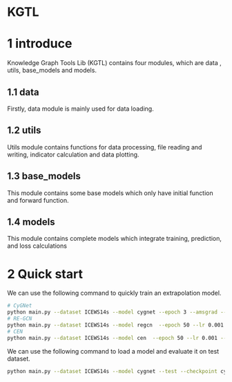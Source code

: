 # KGTL

# 1 introduce

Knowledge Graph Tools Lib (KGTL) contains four modules, which are data , utils, base_models and models.

## 1.1 data

Firstly, data module is mainly used for data loading.

## 1.2 utils 
Utils module contains functions for data processing, file reading and writing, indicator calculation and data plotting.

## 1.3 base_models
This module contains some base models which only have initial function and forward function.

## 1.4 models 
This module contains complete models which integrate training, prediction, and loss calculations

# 2 Quick start

We can use the following command to quickly train an extrapolation model.

```sh
# CyGNet
python main.py --dataset ICEWS14s --model cygnet --epoch 3 --amsgrad --lr 0.001 --early-stop 3
# RE-GCN
python main.py --dataset ICEWS14s --model regcn  --epoch 50 --lr 0.001 --weight-decay 1e-5 --early-stop 3
# CEN
python main.py --dataset ICEWS14s --model cen  --epoch 50 --lr 0.001 --weight-decay 1e-5 --early-stop 3
```
We can use the following command to load a model and evaluate it on test dataset.
```sh
python main.py --dataset ICEWS14s --model cygnet --test --checkpoint cygnet_ICEWS14s_alpha5e-1_dim50_penalty-100
```
